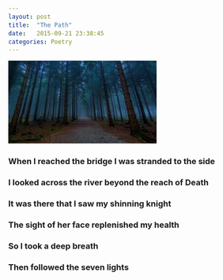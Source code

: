 ```yaml
---
layout: post
title:  "The Path"
date:   2015-09-21 23:38:45
categories: Poetry
---
```

![The Path](/pimages/path-300x168.jpg)

### When I reached the bridge I was stranded to the side

### I looked across the river beyond the reach of Death

### It was there that I saw my shinning knight

### The sight of her face replenished my health

### So I took a deep breath

### Then followed the seven lights
